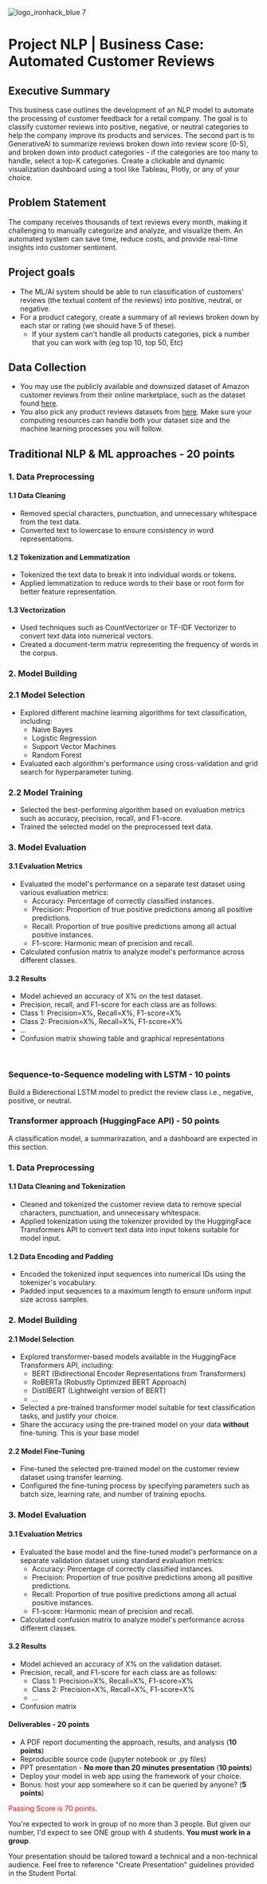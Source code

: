 ![logo_ironhack_blue 7](https://user-images.githubusercontent.com/23629340/40541063-a07a0a8a-601a-11e8-91b5-2f13e4e6b441.png)

# Project NLP | Business Case: Automated Customer Reviews

## Executive Summary

This business case outlines the development of an NLP model to automate the processing of customer feedback for a retail company. The goal is to classify customer reviews into positive, negative, or neutral categories to help the company improve its products and services. The second part is to GenerativeAI to summarize reviews broken down into review score (0-5), and broken down into product categories - if the categories are too many to handle, select a top-K categories. Create a clickable and dynamic visualization dashboard using a tool like Tableau, Plotly, or any of your choice.

## Problem Statement

The company receives thousands of text reviews every month, making it challenging to manually categorize and analyze, and visualize them. An automated system can save time, reduce costs, and provide real-time insights into customer sentiment.


## Project goals

- The ML/AI system should be able to run classification of customers' reviews (the textual content of the reviews) into positive, neutral, or negative.
- For a product category, create a summary of all reviews broken down by each star or rating (we should have 5 of these).
  - If your system can't handle all products categories, pick a number that you can work with (eg top 10, top 50, Etc)

## Data Collection

- You may use the publicly available and downsized dataset of Amazon customer reviews from their online marketplace, such as the dataset found [here](https://www.kaggle.com/datasets/datafiniti/consumer-reviews-of-amazon-products/data).
- You also pick any product reviews datasets from [here](https://huggingface.co/datasets/amazon_us_reviews). Make sure your computing resources can handle both your dataset size and the machine learning processes you will follow. 

## Traditional NLP & ML approaches - **20 points**

### 1. Data Preprocessing

#### 1.1 Data Cleaning

- Removed special characters, punctuation, and unnecessary whitespace from the text data.
- Converted text to lowercase to ensure consistency in word representations.

#### 1.2 Tokenization and Lemmatization

- Tokenized the text data to break it into individual words or tokens.
- Applied lemmatization to reduce words to their base or root form for better feature representation.

#### 1.3 Vectorization

- Used techniques such as CountVectorizer or TF-IDF Vectorizer to convert text data into numerical vectors.
- Created a document-term matrix representing the frequency of words in the corpus.

### 2. Model Building

### 2.1 Model Selection

- Explored different machine learning algorithms for text classification, including:
  - Naive Bayes
  - Logistic Regression
  - Support Vector Machines
  - Random Forest
- Evaluated each algorithm's performance using cross-validation and grid search for hyperparameter tuning.

### 2.2 Model Training
- Selected the best-performing algorithm based on evaluation metrics such as accuracy, precision, recall, and F1-score.
- Trained the selected model on the preprocessed text data.

### 3. Model Evaluation

#### 3.1 Evaluation Metrics

- Evaluated the model's performance on a separate test dataset using various evaluation metrics:
  - Accuracy: Percentage of correctly classified instances.
  - Precision: Proportion of true positive predictions among all positive predictions.
  - Recall: Proportion of true positive predictions among all actual positive instances.
  - F1-score: Harmonic mean of precision and recall.
- Calculated confusion matrix to analyze model's performance across different classes.

#### 3.2 Results

- Model achieved an accuracy of X% on the test dataset.
 - Precision, recall, and F1-score for each class are as follows:
 - Class 1: Precision=X%, Recall=X%, F1-score=X%
 - Class 2: Precision=X%, Recall=X%, F1-score=X%
 - ...
- Confusion matrix showing table and graphical representations

<br>

### Sequence-to-Sequence modeling with LSTM - **10 points**

Build a Biderectional LSTM model to predict the review class i.e., negative, positive, or neutral.

### Transformer approach (HuggingFace API) - **50 points**

A classification model, a summarirazation, and a dashboard are expected in this section.

### 1. Data Preprocessing

#### 1.1 Data Cleaning and Tokenization

- Cleaned and tokenized the customer review data to remove special characters, punctuation, and unnecessary whitespace.
- Applied tokenization using the tokenizer provided by the HuggingFace Transformers API to convert text data into input tokens suitable for model input.

#### 1.2 Data Encoding and Padding

- Encoded the tokenized input sequences into numerical IDs using the tokenizer's vocabulary.
- Padded input sequences to a maximum length to ensure uniform input size across samples.

### 2. Model Building

#### 2.1 Model Selection 

- Explored transformer-based models available in the HuggingFace Transformers API, including:
  - BERT (Bidirectional Encoder Representations from Transformers)
  - RoBERTa (Robustly Optimized BERT Approach)
  - DistilBERT (Lightweight version of BERT)
  - ...
- Selected a pre-trained transformer model suitable for text classification tasks, and justify your choice.
- Share the accuracy using the pre-trained model on your data **without** fine-tuning. This is your base model

#### 2.2 Model Fine-Tuning

- Fine-tuned the selected pre-trained model on the customer review dataset using transfer learning.
- Configured the fine-tuning process by specifying parameters such as batch size, learning rate, and number of training epochs.

### 3. Model Evaluation

#### 3.1 Evaluation Metrics

- Evaluated the base model and the fine-tuned model's performance on a separate validation dataset using standard evaluation metrics:
  - Accuracy: Percentage of correctly classified instances.
  - Precision: Proportion of true positive predictions among all positive predictions.
  - Recall: Proportion of true positive predictions among all actual positive instances.
  - F1-score: Harmonic mean of precision and recall.
- Calculated confusion matrix to analyze model's performance across different classes.

#### 3.2 Results 

- Model achieved an accuracy of X% on the validation dataset.
- Precision, recall, and F1-score for each class are as follows:
  - Class 1: Precision=X%, Recall=X%, F1-score=X%
  - Class 2: Precision=X%, Recall=X%, F1-score=X%
  - ...
- Confusion matrix

#### Deliverables - **20 points** 

- A PDF report documenting the approach, results, and analysis (**10 points**)
- Reproducible source code (jupyter notebook or .py files)
- PPT presentation - **No more than 20 minutes presentation** (**10 points**)
- Deploy your model in web app using the framework of your choice. 
- Bonus: host your app somewhere so it can be queried by anyone? (**5 points**)


<span style="color:red; weight: bold;">Passing Score is 70 points</span>.

You're expected to work in group of no more than 3 people. But given our number, I'd expect to see ONE group with 4 students. **You must work in a group**.

Your presentation should be tailored toward a technical and a non-technical audience. Feel free to reference "Create Presentation" guidelines provided in the Student Portal.
